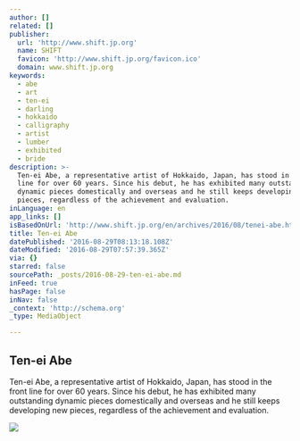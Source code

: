 ```yaml
---
author: []
related: []
publisher:
  url: 'http://www.shift.jp.org'
  name: SHIFT
  favicon: 'http://www.shift.jp.org/favicon.ico'
  domain: www.shift.jp.org
keywords:
  - abe
  - art
  - ten-ei
  - darling
  - hokkaido
  - calligraphy
  - artist
  - lumber
  - exhibited
  - bride
description: >-
  Ten-ei Abe, a representative artist of Hokkaido, Japan, has stood in the front
  line for over 60 years. Since his debut, he has exhibited many outstanding
  dynamic pieces domestically and overseas and he still keeps developing new
  pieces, regardless of the achievement and evaluation.
inLanguage: en
app_links: []
isBasedOnUrl: 'http://www.shift.jp.org/en/archives/2016/08/tenei-abe.html'
title: Ten-ei Abe
datePublished: '2016-08-29T08:13:18.108Z'
dateModified: '2016-08-29T07:57:39.365Z'
via: {}
starred: false
sourcePath: _posts/2016-08-29-ten-ei-abe.md
inFeed: true
hasPage: false
inNav: false
_context: 'http://schema.org'
_type: MediaObject

---
```

<article style=""><h1>Ten-ei Abe</h1><p>Ten-ei Abe, a representative artist of Hokkaido, Japan, has stood in the front line for over 60 years. Since his debut, he has exhibited many outstanding dynamic pieces domestically and overseas and he still keeps developing new pieces, regardless of the achievement and evaluation.</p><img src="http://www.shift.jp.org/wp-sft-content/uploads/sites/2/2016/07/teneiabe_1515.png" /></article>